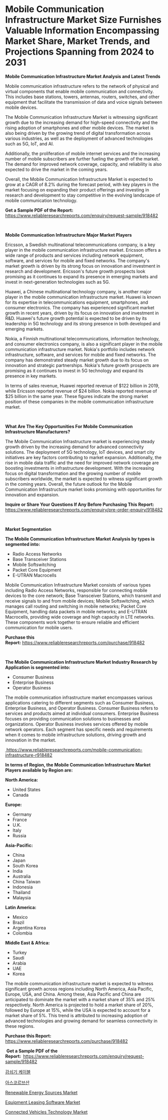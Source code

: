 <p><h1>Mobile Communication Infrastructure Market Size Furnishes Valuable Information Encompassing Market Share, Market Trends, and Projections Spanning from 2024 to 2031</h1></p><p><strong>Mobile Communication Infrastructure Market Analysis and Latest Trends</strong></p>
<p><p>Mobile communication infrastructure refers to the network of physical and virtual components that enable mobile communication and connectivity. This includes base stations, towers, antennas, routers, switches, and other equipment that facilitate the transmission of data and voice signals between mobile devices.</p><p>The Mobile Communication Infrastructure Market is witnessing significant growth due to the increasing demand for high-speed connectivity and the rising adoption of smartphones and other mobile devices. The market is also being driven by the growing trend of digital transformation across various industries, as well as the deployment of advanced technologies such as 5G, IoT, and AI.</p><p>Additionally, the proliferation of mobile internet services and the increasing number of mobile subscribers are further fueling the growth of the market. The demand for improved network coverage, capacity, and reliability is also expected to drive the market in the coming years.</p><p>Overall, the Mobile Communication Infrastructure Market is expected to grow at a CAGR of 8.2% during the forecast period, with key players in the market focusing on expanding their product offerings and investing in research and development to stay competitive in the evolving landscape of mobile communication technology.</p></p>
<p><strong>Get a Sample PDF of the Report:&nbsp;</strong> <a href="https://www.reliableresearchreports.com/enquiry/request-sample/918482">https://www.reliableresearchreports.com/enquiry/request-sample/918482</a></p>
<p>&nbsp;</p>
<p><strong>Mobile Communication Infrastructure Major Market Players</strong></p>
<p><p>Ericsson, a Swedish multinational telecommunications company, is a key player in the mobile communication infrastructure market. Ericsson offers a wide range of products and services including network equipment, software, and services for mobile and fixed networks. The company's market growth is driven by its strong focus on innovation and investment in research and development. Ericsson's future growth prospects look promising as it continues to expand its presence in emerging markets and invest in next-generation technologies such as 5G.</p><p>Huawei, a Chinese multinational technology company, is another major player in the mobile communication infrastructure market. Huawei is known for its expertise in telecommunications equipment, smartphones, and consumer electronics. The company has experienced significant market growth in recent years, driven by its focus on innovation and investment in R&D. Huawei's future growth potential is expected to be driven by its leadership in 5G technology and its strong presence in both developed and emerging markets.</p><p>Nokia, a Finnish multinational telecommunications, information technology, and consumer electronics company, is also a significant player in the mobile communication infrastructure market. Nokia's portfolio includes network infrastructure, software, and services for mobile and fixed networks. The company has demonstrated steady market growth due to its focus on innovation and strategic partnerships. Nokia's future growth prospects are promising as it continues to invest in 5G technology and expand its presence in key markets.</p><p>In terms of sales revenue, Huawei reported revenue of $122 billion in 2019, while Ericsson reported revenue of $24 billion. Nokia reported revenue of $25 billion in the same year. These figures indicate the strong market position of these companies in the mobile communication infrastructure market.</p></p>
<p>&nbsp;</p>
<p><strong>What Are The Key Opportunities For Mobile Communication Infrastructure Manufacturers?</strong></p>
<p><p>The Mobile Communication Infrastructure market is experiencing steady growth driven by the increasing demand for advanced connectivity solutions. The deployment of 5G technology, IoT devices, and smart city initiatives are key factors contributing to market expansion. Additionally, the rise in mobile data traffic and the need for improved network coverage are boosting investments in infrastructure development. With the increasing focus on digital transformation and the growing number of mobile subscribers worldwide, the market is expected to witness significant growth in the coming years. Overall, the future outlook for the Mobile Communication Infrastructure market looks promising with opportunities for innovation and expansion.</p></p>
<p><strong>Inquire or Share Your Questions If Any Before Purchasing This Report:</strong> <a href="https://www.reliableresearchreports.com/enquiry/pre-order-enquiry/918482">https://www.reliableresearchreports.com/enquiry/pre-order-enquiry/918482</a></p>
<p>&nbsp;</p>
<p><strong>Market Segmentation</strong></p>
<p><strong>The Mobile Communication Infrastructure Market Analysis by types is segmented into:</strong></p>
<p><ul><li>Radio Access Networks</li><li>Base Transceiver Stations</li><li>Mobile Softswitching</li><li>Packet Core Equipment</li><li>E-UTRAN Macrocells</li></ul></p>
<p><p>Mobile Communication Infrastructure Market consists of various types including Radio Access Networks, responsible for connecting mobile devices to the core network; Base Transceiver Stations, which transmit and receive signals to and from mobile devices; Mobile Softswitching, which manages call routing and switching in mobile networks; Packet Core Equipment, handling data packets in mobile networks; and E-UTRAN Macrocells, providing wide coverage and high capacity in LTE networks. These components work together to ensure reliable and efficient communication for mobile users.</p></p>
<p><strong>Purchase this Report:&nbsp;</strong><a href="https://www.reliableresearchreports.com/purchase/918482">https://www.reliableresearchreports.com/purchase/918482</a></p>
<p>&nbsp;</p>
<p><strong>The Mobile Communication Infrastructure Market Industry Research by Application is segmented into:</strong></p>
<p><ul><li>Consumer Business</li><li>Enterprise Business</li><li>Operator Business</li></ul></p>
<p><p>The mobile communication infrastructure market encompasses various applications catering to different segments such as Consumer Business, Enterprise Business, and Operator Business. Consumer Business refers to services and products aimed at individual consumers. Enterprise Business focuses on providing communication solutions to businesses and organizations. Operator Business involves services offered by mobile network operators. Each segment has specific needs and requirements when it comes to mobile infrastructure solutions, driving growth and innovation in the market.</p></p>
<p><a href="https://www.reliableresearchreports.com/mobile-communication-infrastructure-r918482">&nbsp;https://www.reliableresearchreports.com/mobile-communication-infrastructure-r918482</a></p>
<p><strong>In terms of Region, the Mobile Communication Infrastructure Market Players available by Region are:</strong></p>
<p>
    <p> <strong> North America: </strong>
        <ul>
            <li>United States</li>
            <li>Canada</li>
        </ul>
        </p> 
    <p> <strong> Europe: </strong>
        <ul>
            <li>Germany</li>
            <li>France</li>
            <li>U.K.</li>
            <li>Italy</li>
            <li>Russia</li>
        </ul>
        </p> 
    <p> <strong> Asia-Pacific: </strong>
        <ul>
            <li>China</li>
            <li>Japan</li>
            <li>South Korea</li>
            <li>India</li>
            <li>Australia</li>
            <li>China Taiwan</li>
            <li>Indonesia</li>
            <li>Thailand</li>
            <li>Malaysia</li>
        </ul>
        </p> 
    <p> <strong> Latin America: </strong>
        <ul>
            <li>Mexico</li>
            <li>Brazil</li>
            <li>Argentina Korea</li>
            <li>Colombia</li>
        </ul>
        </p> 
    <p> <strong> Middle East & Africa: </strong>
        <ul>
            <li>Turkey</li>
            <li>Saudi</li>
            <li>Arabia</li>
            <li>UAE</li>
            <li>Korea</li>
        </ul>
    </p>
    </p>
<p><p>The mobile communication infrastructure market is expected to witness significant growth across regions including North America, Asia Pacific, Europe, USA, and China. Among these, Asia Pacific and China are anticipated to dominate the market with a market share of 35% and 25% respectively. North America is projected to hold a market share of 20%, followed by Europe at 15%, while the USA is expected to account for a market share of 5%. This trend is attributed to increasing adoption of advanced technologies and growing demand for seamless connectivity in these regions.</p></p>
<p><strong>Purchase this Report: </strong><a href="https://www.reliableresearchreports.com/purchase/918482">https://www.reliableresearchreports.com/purchase/918482</a></p>
<p>&nbsp;<strong>Get a Sample PDF of the Report:&nbsp;&nbsp;</strong><a href="https://www.reliableresearchreports.com/enquiry/request-sample/918482">https://www.reliableresearchreports.com/enquiry/request-sample/918482</a></p>
<p><strong></strong></p>
<p><p><a href="https://github.com/BrettWeberrt8767765/Market-Research-Report-List-1/blob/main/495966650757.md">감쇠기 케이블</a></p><p><a href="https://github.com/nuekbpymrrz5/Market-Research-Report-List-2/blob/main/474869150756.md">아스코르브산</a></p><p><a href="https://www.linkedin.com/pulse/renewable-energy-sources-market-size-reveals-best-marketing-agqdf">Renewable Energy Sources Market</a></p><p><a href="https://github.com/yoshih12/Market-Research-Report-List-3/blob/main/equipment-leasing-software-market.md">Equipment Leasing Software Market</a></p><p><a href="https://www.linkedin.com/pulse/connected-vehicles-technology-market-outlook-industry-overview-agfye">Connected Vehicles Technology Market</a></p></p>